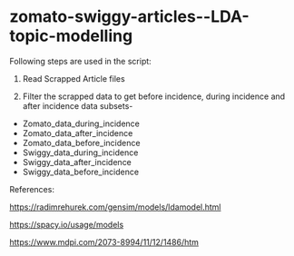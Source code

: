 # zomato-swiggy-articles--LDA-topic-modelling


Following steps are used in the script:

1. Read Scrapped Article files

2. Filter the scrapped data to get before incidence, during incidence and after incidence data subsets-

  * Zomato_data_during_incidence
  * Zomato_data_after_incidence
  * Zomato_data_before_incidence
  * Swiggy_data_during_incidence
  * Swiggy_data_after_incidence
  * Swiggy_data_before_incidence


References:

https://radimrehurek.com/gensim/models/ldamodel.html

https://spacy.io/usage/models

https://www.mdpi.com/2073-8994/11/12/1486/htm
